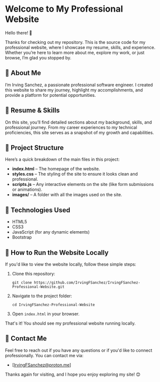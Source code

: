 # Welcome to My Professional Website

Hello there! 👋

Thanks for checking out my repository. This is the source code for my professional website, where I showcase my resume, skills, and experience. Whether you’re here to learn more about me, explore my work, or just browse, I’m glad you stopped by.

## 🚀 About Me

I’m Irving Sanchez, a passionate professional software engineer. I created this website to share my journey, highlight my accomplishments, and provide a platform for potential opportunities.

## 💼 Resume & Skills

On this site, you’ll find detailed sections about my background, skills, and professional journey. From my career experiences to my technical proficiencies, this site serves as a snapshot of my growth and capabilities.

## 📂 Project Structure

Here’s a quick breakdown of the main files in this project:

- **index.html** – The homepage of the website.
- **styles.css** – The styling of the site to ensure it looks clean and professional.
- **scripts.js** – Any interactive elements on the site (like form submissions or animations).
- **images/** – A folder with all the images used on the site.

## 🔧 Technologies Used

- HTML5
- CSS3
- JavaScript (for any dynamic elements)
- Bootstrap

## 🚀 How to Run the Website Locally

If you'd like to view the website locally, follow these simple steps:

1. Clone this repository:

   ```
   git clone https://github.com/IrvingFSanchez/IrvingFSanchez-Professional-Website.git
   ```

2. Navigate to the project folder:

   ```
   cd IrvingFSanchez-Professional-Website
   ```

3. Open `index.html` in your browser.

That's it! You should see my professional website running locally.

## 🤝 Contact Me

Feel free to reach out if you have any questions or if you'd like to connect professionally. You can contact me via:

- [IrvingFSanchez@proton.me]

Thanks again for visiting, and I hope you enjoy exploring my site! 😊
